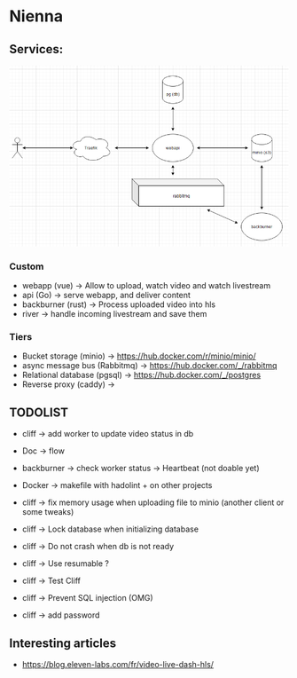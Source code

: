 # Nienna

## Services:

![Docs](docs/archi_schema.png)

### Custom
* webapp (vue) -> Allow to upload, watch video and watch livestream
* api (Go) -> serve webapp, and deliver content
* backburner (rust) -> Process uploaded video into hls
* river -> handle incoming livestream and save them

### Tiers
* Bucket storage (minio) -> https://hub.docker.com/r/minio/minio/
* async message bus (Rabbitmq) -> https://hub.docker.com/_/rabbitmq
* Relational database (pgsql) -> https://hub.docker.com/_/postgres
* Reverse proxy (caddy) -> 

## TODOLIST
* cliff -> add worker to update video status in db

* Doc -> flow
* backburner -> check worker status -> Heartbeat (not doable yet)
* Docker -> makefile with hadolint + on other projects
* cliff -> fix memory usage when uploading file to minio (another client or some tweaks)
* cliff -> Lock database when initializing database
* cliff -> Do not crash when db is not ready
* cliff -> Use resumable ?
* cliff -> Test Cliff
* cliff -> Prevent SQL injection (OMG)
* cliff -> add password

## Interesting articles
* https://blog.eleven-labs.com/fr/video-live-dash-hls/